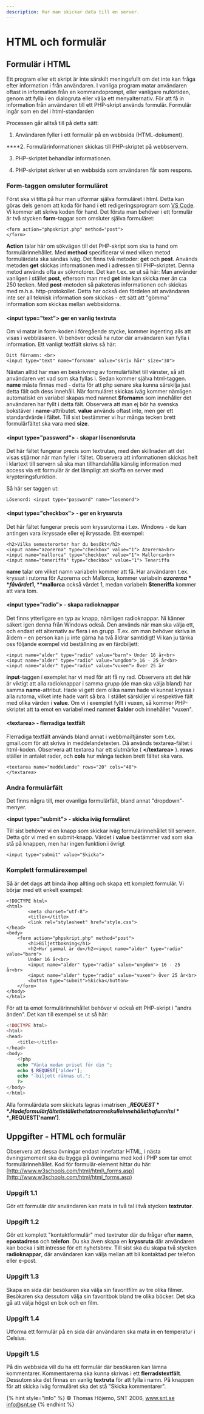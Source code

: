 ```yaml
---
description: Hur man skickar data till en server.
---
```


# HTML och formulär

## **Formulär i HTML**

Ett program eller ett skript är inte särskilt meningsfullt om det inte kan fråga efter information i från användaren. I vanliga program matar användaren oftast in information från en kommandoprompt, eller vanligare nuförtiden, genom att fylla i en dialogruta eller välja ett menyalternativ. För att få in information från användaren till ett PHP-skript används formulär. Formulär ingår som en del i html-standarden

Processen går alltså till på detta sätt:

1. Användaren fyller i ett formulär på en webbsida \(HTML-dokument\).  
****2. Formulärinformationen skickas till PHP-skriptet på webbservern.  
3. PHP-skriptet behandlar informationen.  
4. PHP-skriptet skriver ut en webbsida som användaren får som respons.

### **Form-taggen omsluter formuläret**

 Först ska vi titta på hur man utformar själva formuläret i html. Detta kan göras dels genom att koda för hand i ett redigeringsprogram som [VS Code](https://code.visualstudio.com/). Vi kommer att skriva koden för hand. Det första man behöver i ett formulär är två stycken **form**-taggar som omsluter själva formuläret:

```markup
<form action="phpskript.php" method="post">
</form>
```

 **Action** talar här om sökvägen till det PHP-skript som ska ta hand om formulärinnehållet. Med **method** specificerar vi med vilken metod formulärdata ska sändas iväg. Det finns två metoder: **get** och **post**. Används metoden **get** skickas informationen med i adressen till PHP-skriptet. Denna metod används ofta av sökmotorer. Det kan t.ex. se ut så här: Man använder vanligen i stället **post**, eftersom man med **get** inte kan skicka mer än c:a 250 tecken. Med **post**-metoden så paketeras informationen och skickas med m.h.a. http-protokollet. Detta har också den fördelen att användaren inte ser all teknisk information som skickas - ett sätt att "gömma" information som skickas mellan webbsidorna.

#### **&lt;input type="text"&gt; ger en vanlig textruta**

Om vi matar in form-koden i föregående stycke, kommer ingenting alls att visas i webbläsaren. Vi behöver också ha rutor där användaren kan fylla i information. Ett vanligt textfält skrivs så här:

```markup
Ditt förnamn: <br>
<input type="text" name="fornamn" value="skriv här" size="30">
```

Nästan alltid har man en beskrivning av formulärfältet till vänster, så att användaren vet vad som ska fyllas i. Sedan kommer själva html-taggen. **name** måste finnas med - detta för att php senare ska kunna särskilja just detta fält och dess innehåll. När formuläret skickas iväg kommer nämligen automatiskt en variabel skapas med namnet **$fornamn** som innehåller det användaren har fyllt i detta fält. Observera att man ej bör ha svenska bokstäver i **name**-attributet. **value** används oftast inte, men ger ett standardvärde i fältet. Till sist bestämmer vi hur många tecken brett formulärfältet ska vara med **size**.

#### **&lt;input type="password"&gt; - skapar lösenordsruta**

Det här fältet fungerar precis som textrutan, med den skillnaden att det visas stjärnor när man fyller i fältet. Observera att informationen skickas helt i klartext till servern så ska man tillhandahålla känslig information med access via ett formulär är det lämpligt att skaffa en server med krypteringsfunktion.

Så här ser taggen ut:

```markup
Lösenord: <input type="password" name="losenord">
```

#### **&lt;input type="checkbox"&gt; - ger en kryssruta**

Det här fältet fungerar precis som kryssrutorna i t.ex. Windows - de kan antingen vara ikryssade eller ej ikryssade. Ett exempel:

```markup
<h2>Vilka semesterorter har du besökt</h2>
<input name="azorerna" type="checkbox" value="1"> Azorerna<br>
<input name="mallorca" type="checkbox" value="1"> Mallorca<br>
<input name="teneriffa" type="checkbox" value="1"> Teneriffa
```

**name** talar om vilket namn variabeln kommer att få. Har användaren t.ex. kryssat i rutorna för Azorerna och Mallorca, kommer variabeln **$azorerna** få värdet 1, **$mallorca** också värdet 1, medan variabeln **$teneriffa** kommer att vara tom.

#### **&lt;input type="radio"&gt; - skapa radioknappar**

Det finns ytterligare en typ av knapp, nämligen radioknappar. Ni känner säkert igen denna från Windows också. Den används när man ska välja ett, och endast ett alternativ av flera i en grupp. T.ex. om man behöver skriva in åldern – en person kan ju inte gärna ha två åldrar samtidigt! Vi kan ju tänka oss följande exempel vid beställning av en färdbiljett:

```markup
<input name="alder" type="radio" value="barn"> Under 16 år<br>
<input name="alder" type="radio" value="ungdom"> 16 - 25 år<br>
<input name="alder" type="radio" value="vuxen"> Över 25 år
```

  
**input**-taggen i exemplet har vi med för att få ny rad. Observera att det här är viktigt att alla radioknappar i samma grupp \(de man ska välja bland\) har samma **name**-attribut. Hade vi gett dem olika namn hade vi kunnat kryssa i alla rutorna, vilket inte hade varit så bra. I stället särskiljer vi respektive fält med olika värden i **value**. Om vi i exemplet fyllt i vuxen, så kommer PHP-skriptet att ta emot en variabel med namnet **$alder** och innehållet "vuxen".

#### **&lt;textarea&gt; - flerradiga textfält**

Flerradiga textfält används bland annat i webbmailtjänster som t.ex. gmail.com för att skriva in meddelandetexten. Då används textarea-fältet i html-koden. Observera att textarea har ett slutmärke \( **&lt;/textarea&gt;** \). **rows** ställer in antalet rader, och **cols** hur många tecken brett fältet ska vara.

```markup
<textarea name="meddelande" rows="20" cols="40">
</textarea>
```

### **Andra formulärfält**

Det finns några till, mer ovanliga formulärfält, bland annat "dropdown"-menyer.

**&lt;input type="submit"&gt; - skicka iväg formuläret**

Till sist behöver vi en knapp som skickar iväg formulärinnehållet till servern. Detta gör vi med en submit-knapp. Värdet i **value** bestämmer vad som ska stå på knappen, men har ingen funktion i övrigt

```markup
<input type="submit" value="Skicka">
```

### **Komplett formulärexempel**

Så är det dags att binda ihop allting och skapa ett komplett formulär. Vi börjar med ett enkelt exempel:

```markup
<!DOCTYPE html>
<html>
        <meta charset="utf-8">
        <title></title>
        <link rel="stylesheet" href="style.css">
</head>
<body>
    <form action="phpskript.php" method="post">
        <h1>Biljettbokning</h1>
        <h2>Hur gammal är du</h2><input name="alder" type="radio" value="barn">
        Under 16 år<br>
        <input name="alder" type="radio" value="ungdom"> 16 - 25 år<br>
        <input name="alder" type="radio" value="vuxen"> Över 25 år<br>
        <button type="submit">Skicka</button>
    </form>
</body>
</html>
```

För att ta emot formulärinnehållet behöver vi också ett PHP-skript i "andra änden". Det kan till exempel se ut så här:

```php
<!DOCTYPE html>
<html>
<head>
    <title></title>
</head>
<body>
    <?php
    echo "Vänta medan priset för din ";
    echo $_REQUEST['alder'];
    echo "-biljett räknas ut.";
    ?>
</body>
</html>
```

Alla formulärdata som skickats lagras i matrisen **$\_REQUEST**. Hade formulärfältet i stället hetat namn skulle innehållet ha funnits i **$\_REQUEST\['namn'\]**.

## Uppgifter - HTML och formulär

Observera att dessa övningar endast innefattar HTML, i nästa övningsmoment ska du bygga på övningarna med kod i PHP som tar emot formulärinnehållet. Kod för formulär-element hittar du här: [http://www.w3schools.com/html/html\_forms.asp](http://www.w3schools.com/html/html_forms.asp)

### **Uppgift 1.1**

Gör ett formulär där användaren kan mata in två tal i två stycken **textrutor**.

### **Uppgift 1.2**

Gör ett komplett "kontaktformulär" med textrutor där du frågar efter **namn**, **epostadress** och **telefon**. Du ska även skapa en **kryssruta** där användaren kan bocka i sitt intresse för ett nyhetsbrev. Till sist ska du skapa två stycken **radioknappar**, där användaren kan välja mellan att bli kontaktad per telefon eller e-post.

### **Uppgift 1.3**

Skapa en sida där besökaren ska välja sin favoritfilm av tre olika filmer. Besökaren ska dessutom välja sin favoritbok bland tre olika böcker. Det ska gå att välja högst en bok och en film.

### **Uppgift 1.4**

Utforma ett formulär på en sida där användaren ska mata in en temperatur i Celsius.

### **Uppgift 1.5**

På din webbsida vill du ha ett formulär där besökaren kan lämna kommentarer. Kommentarerna ska kunna skrivas i ett **flerradstextfält**. Dessutom ska det finnas en vanlig **textruta** för att fylla i namn. På knappen för att skicka iväg formuläret ska det stå "Skicka kommentarer".

{% hint style="info" %}
© Thomas Höjemo, SNT 2006, www.snt.se info@snt.se
{% endhint %}

